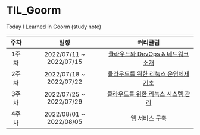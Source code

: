 # TIL_Goorm
Today I Learned in Goorm (study note)

| 주차  |          일정           |                           커리큘럼                           |
| :---: | :---------------------: | :----------------------------------------------------------: |
| 1주차 | 2022/07/11 ~ 2022/07/15 | [클라우드와 DevOps & 네트워크 소개](https://github.com/root-devvoo/TIL_Goorm/tree/main/1%EC%A3%BC%EC%B0%A8) |
| 2주차 | 2022/07/18 ~ 2022/07/22 | [클라우드를 위한 리눅스 운영체제 기초](https://github.com/root-devvoo/TIL_Goorm/tree/main/2%EC%A3%BC%EC%B0%A8) |
| 3주차 | 2022/07/25 ~ 2022/07/29 | [클라우드를 위한 리눅스 시스템 관리](https://github.com/root-devvoo/TIL_Goorm/tree/main/3%EC%A3%BC%EC%B0%A8) |
| 4주차 | 2022/08/01 ~ 2022/08/05 |                        웹 서비스 구축                        |
